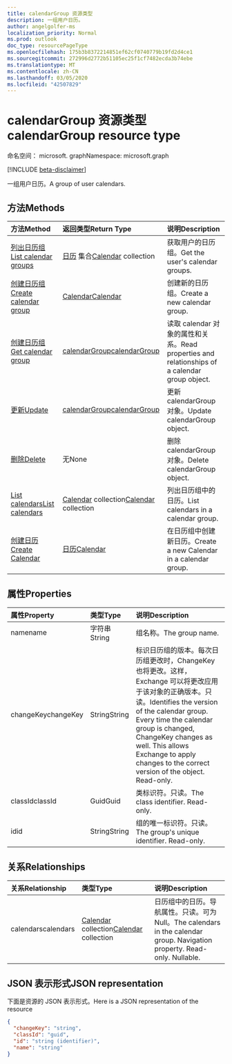 ```yaml
---
title: calendarGroup 资源类型
description: 一组用户日历。
author: angelgolfer-ms
localization_priority: Normal
ms.prod: outlook
doc_type: resourcePageType
ms.openlocfilehash: 175b3b8372214851ef62cf0740779b19fd2d4ce1
ms.sourcegitcommit: 272996d2772b51105ec25f1cf7482ecda3b74ebe
ms.translationtype: MT
ms.contentlocale: zh-CN
ms.lasthandoff: 03/05/2020
ms.locfileid: "42507829"
---
```

# <a name="calendargroup-resource-type"></a><span data-ttu-id="d8803-103">calendarGroup 资源类型</span><span class="sxs-lookup"><span data-stu-id="d8803-103">calendarGroup resource type</span></span>

<span data-ttu-id="d8803-104">命名空间： microsoft. graph</span><span class="sxs-lookup"><span data-stu-id="d8803-104">Namespace: microsoft.graph</span></span>

[!INCLUDE [beta-disclaimer](../../includes/beta-disclaimer.md)]

<span data-ttu-id="d8803-105">一组用户日历。</span><span class="sxs-lookup"><span data-stu-id="d8803-105">A group of user calendars.</span></span>

## <a name="methods"></a><span data-ttu-id="d8803-106">方法</span><span class="sxs-lookup"><span data-stu-id="d8803-106">Methods</span></span>

| <span data-ttu-id="d8803-107">方法</span><span class="sxs-lookup"><span data-stu-id="d8803-107">Method</span></span>                                                      | <span data-ttu-id="d8803-108">返回类型</span><span class="sxs-lookup"><span data-stu-id="d8803-108">Return Type</span></span>                        | <span data-ttu-id="d8803-109">说明</span><span class="sxs-lookup"><span data-stu-id="d8803-109">Description</span></span>                                                   |
| :---------------------------------------------------------- | :--------------------------------- | :------------------------------------------------------------ |
| [<span data-ttu-id="d8803-110">列出日历组</span><span class="sxs-lookup"><span data-stu-id="d8803-110">List calendar groups</span></span>](../api/user-list-calendargroups.md)  | <span data-ttu-id="d8803-111">[日历](calendar.md) 集合</span><span class="sxs-lookup"><span data-stu-id="d8803-111">[Calendar](calendar.md) collection</span></span> | <span data-ttu-id="d8803-112">获取用户的日历组。</span><span class="sxs-lookup"><span data-stu-id="d8803-112">Get the user's calendar groups.</span></span>                               |
| [<span data-ttu-id="d8803-113">创建日历组</span><span class="sxs-lookup"><span data-stu-id="d8803-113">Create calendar group</span></span>](../api/user-post-calendargroups.md) | [<span data-ttu-id="d8803-114">Calendar</span><span class="sxs-lookup"><span data-stu-id="d8803-114">Calendar</span></span>](calendar.md)            | <span data-ttu-id="d8803-115">创建新的日历组。</span><span class="sxs-lookup"><span data-stu-id="d8803-115">Create a new calendar group.</span></span>                                  |
| [<span data-ttu-id="d8803-116">创建日历组</span><span class="sxs-lookup"><span data-stu-id="d8803-116">Get calendar group</span></span>](../api/calendargroup-get.md)           | [<span data-ttu-id="d8803-117">calendarGroup</span><span class="sxs-lookup"><span data-stu-id="d8803-117">calendarGroup</span></span>](calendargroup.md)  | <span data-ttu-id="d8803-118">读取 calendar 对象的属性和关系。</span><span class="sxs-lookup"><span data-stu-id="d8803-118">Read properties and relationships of a calendar group object.</span></span> |
| [<span data-ttu-id="d8803-119">更新</span><span class="sxs-lookup"><span data-stu-id="d8803-119">Update</span></span>](../api/calendargroup-update.md)                    | [<span data-ttu-id="d8803-120">calendarGroup</span><span class="sxs-lookup"><span data-stu-id="d8803-120">calendarGroup</span></span>](calendargroup.md)  | <span data-ttu-id="d8803-121">更新 calendarGroup 对象。</span><span class="sxs-lookup"><span data-stu-id="d8803-121">Update calendarGroup object.</span></span>                                  |
| [<span data-ttu-id="d8803-122">删除</span><span class="sxs-lookup"><span data-stu-id="d8803-122">Delete</span></span>](../api/calendargroup-delete.md)                    | <span data-ttu-id="d8803-123">无</span><span class="sxs-lookup"><span data-stu-id="d8803-123">None</span></span>                               | <span data-ttu-id="d8803-124">删除 calendarGroup 对象。</span><span class="sxs-lookup"><span data-stu-id="d8803-124">Delete calendarGroup object.</span></span>                                  |
| [<span data-ttu-id="d8803-125">List calendars</span><span class="sxs-lookup"><span data-stu-id="d8803-125">List calendars</span></span>](../api/calendargroup-list-calendars.md)    | <span data-ttu-id="d8803-126">[Calendar](calendar.md) collection</span><span class="sxs-lookup"><span data-stu-id="d8803-126">[Calendar](calendar.md) collection</span></span> | <span data-ttu-id="d8803-127">列出日历组中的日历。</span><span class="sxs-lookup"><span data-stu-id="d8803-127">List calendars in a calendar group.</span></span>                           |
| [<span data-ttu-id="d8803-128">创建日历</span><span class="sxs-lookup"><span data-stu-id="d8803-128">Create Calendar</span></span>](../api/calendargroup-post-calendars.md)   | [<span data-ttu-id="d8803-129">日历</span><span class="sxs-lookup"><span data-stu-id="d8803-129">Calendar</span></span>](calendar.md)            | <span data-ttu-id="d8803-130">在日历组中创建新日历。</span><span class="sxs-lookup"><span data-stu-id="d8803-130">Create a new Calendar in a calendar group.</span></span>                    |

## <a name="properties"></a><span data-ttu-id="d8803-131">属性</span><span class="sxs-lookup"><span data-stu-id="d8803-131">Properties</span></span>

| <span data-ttu-id="d8803-132">属性</span><span class="sxs-lookup"><span data-stu-id="d8803-132">Property</span></span>  | <span data-ttu-id="d8803-133">类型</span><span class="sxs-lookup"><span data-stu-id="d8803-133">Type</span></span>   | <span data-ttu-id="d8803-134">说明</span><span class="sxs-lookup"><span data-stu-id="d8803-134">Description</span></span>                                                                                                                                                                                               |
| :-------- | :----- | :-------------------------------------------------------------------------------------------------------------------------------------------------------------------------------------------------------- |
| <span data-ttu-id="d8803-135">name</span><span class="sxs-lookup"><span data-stu-id="d8803-135">name</span></span>      | <span data-ttu-id="d8803-136">字符串</span><span class="sxs-lookup"><span data-stu-id="d8803-136">String</span></span> | <span data-ttu-id="d8803-137">组名称。</span><span class="sxs-lookup"><span data-stu-id="d8803-137">The group name.</span></span>                                                                                                                                                                                           |
| <span data-ttu-id="d8803-138">changeKey</span><span class="sxs-lookup"><span data-stu-id="d8803-138">changeKey</span></span> | <span data-ttu-id="d8803-139">String</span><span class="sxs-lookup"><span data-stu-id="d8803-139">String</span></span> | <span data-ttu-id="d8803-p101">标识日历组的版本。每次日历组更改时，ChangeKey 也将更改。这样，Exchange 可以将更改应用于该对象的正确版本。只读。</span><span class="sxs-lookup"><span data-stu-id="d8803-p101">Identifies the version of the calendar group. Every time the calendar group is changed, ChangeKey changes as well. This allows Exchange to apply changes to the correct version of the object. Read-only.</span></span> |
| <span data-ttu-id="d8803-144">classId</span><span class="sxs-lookup"><span data-stu-id="d8803-144">classId</span></span>   | <span data-ttu-id="d8803-145">Guid</span><span class="sxs-lookup"><span data-stu-id="d8803-145">Guid</span></span>   | <span data-ttu-id="d8803-p102">类标识符。只读。</span><span class="sxs-lookup"><span data-stu-id="d8803-p102">The class identifier. Read-only.</span></span>                                                                                                                                                                          |
| <span data-ttu-id="d8803-148">id</span><span class="sxs-lookup"><span data-stu-id="d8803-148">id</span></span>        | <span data-ttu-id="d8803-149">String</span><span class="sxs-lookup"><span data-stu-id="d8803-149">String</span></span> | <span data-ttu-id="d8803-p103">组的唯一标识符。只读。</span><span class="sxs-lookup"><span data-stu-id="d8803-p103">The group's unique identifier. Read-only.</span></span>                                                                                                                                                                 |

## <a name="relationships"></a><span data-ttu-id="d8803-152">关系</span><span class="sxs-lookup"><span data-stu-id="d8803-152">Relationships</span></span>

| <span data-ttu-id="d8803-153">关系</span><span class="sxs-lookup"><span data-stu-id="d8803-153">Relationship</span></span> | <span data-ttu-id="d8803-154">类型</span><span class="sxs-lookup"><span data-stu-id="d8803-154">Type</span></span>                               | <span data-ttu-id="d8803-155">说明</span><span class="sxs-lookup"><span data-stu-id="d8803-155">Description</span></span>                                                                    |
| :----------- | :--------------------------------- | :----------------------------------------------------------------------------- |
| <span data-ttu-id="d8803-156">calendars</span><span class="sxs-lookup"><span data-stu-id="d8803-156">calendars</span></span>    | <span data-ttu-id="d8803-157">[Calendar](calendar.md) collection</span><span class="sxs-lookup"><span data-stu-id="d8803-157">[Calendar](calendar.md) collection</span></span> | <span data-ttu-id="d8803-p104">日历组中的日历。导航属性。只读。可为 Null。</span><span class="sxs-lookup"><span data-stu-id="d8803-p104">The calendars in the calendar group. Navigation property. Read-only. Nullable.</span></span> |

## <a name="json-representation"></a><span data-ttu-id="d8803-162">JSON 表示形式</span><span class="sxs-lookup"><span data-stu-id="d8803-162">JSON representation</span></span>

<span data-ttu-id="d8803-163">下面是资源的 JSON 表示形式。</span><span class="sxs-lookup"><span data-stu-id="d8803-163">Here is a JSON representation of the resource</span></span>

<!-- {
  "blockType": "resource",
  "optionalProperties": [
    "calendars"
  ],
  "keyProperty": "id",
  "@odata.type": "microsoft.graph.calendarGroup"
}-->

```json
{
  "changeKey": "string",
  "classId": "guid",
  "id": "string (identifier)",
  "name": "string"
}
```

<!-- uuid: 8fcb5dbc-d5aa-4681-8e31-b001d5168d79
2015-10-25 14:57:30 UTC -->

<!--
{
  "type": "#page.annotation",
  "description": "calendarGroup resource",
  "keywords": "",
  "section": "documentation",
  "tocPath": "",
  "suppressions": []
}
-->
